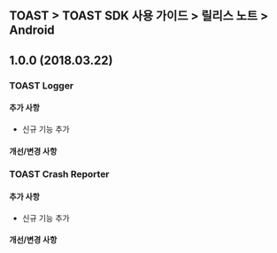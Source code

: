 ## TOAST > TOAST SDK 사용 가이드 > 릴리스 노트 > Android

## 1.0.0 (2018.03.22)

### TOAST Logger

#### 추가 사항

* 신규 기능 추가

#### 개선/변경 사항

### TOAST Crash Reporter

#### 추가 사항

* 신규 기능 추가

#### 개선/변경 사항

